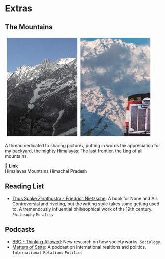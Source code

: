 # Extras

##  The Mountains

<div class="boximg1">
<img class="" alt="Dahuladhar Himachal Pradesh" src="../img/mountains_thumb.png">
</div>
<div class="boxtxt1">
<p class="pText">
A thread dedicated to sharing pictures, putting in words the appreciation for my backyard, the mighty Himalayas: The last frontier, the king of all mountains.
</p>
<a class="textLink" href="../blog/kangra-valley-train"><b><u>&#128279; Link</u></b></a>
<br/>
<span class="minText tags">Himalayas</span>
<span class="minText tags">Mountains</span>
<span class="minText tags">Himachal Pradesh</span>
</div>

##  Reading List

-  [Thus Spake Zarathustra - Friedrich Nietzsche](https://www.goodreads.com/book/show/51893.Thus_Spoke_Zarathustra): A book for None and All. Controversial and riveting, but the writing style takes some getting used to. A tremendously influential philosophical work of the 19th century. `Philosophy` `Morality`

##  Podcasts
-  [BBC - Thinking Allowed](http://www.bbc.co.uk/programmes/b006qy05): New research on how society works. `Sociology`
-  [Matters of State](http://www.mattersofstate.org): A podcast on International realtions and politics. `International Relations` `Politics`

